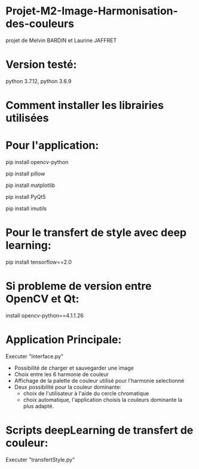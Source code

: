 # Projet-M2-Image-Harmonisation-des-couleurs

projet de Melvin BARDIN et Laurine JAFFRET


# Version testé:

python 3.7.12, python 3.6.9


# Comment installer les librairies utilisées

# Pour l'application:

pip install opencv-python

pip install pillow

pip install matplotlib

pip install PyQt5

pip install imutils


# Pour le transfert de style avec deep learning:

pip install tensorflow==2.0


# Si probleme de version entre OpenCV et Qt:

install opencv-python==4.1.1.26

# Application Principale:

Executer "Interface.py"

- Possibilité de charger et sauvegarder une image
- Choix entre les 6 harmonie de couleur
- Affichage de la palette de couleur utilisé pour l'harmonie selectionné
- Deux possibilité pour la couleur dominante:
    - choix de l'utilisateur à l'aide du cercle chromatique
    - choix automatique, l'application choisis la couleurs dominante la plus adapté.

# Scripts deepLearning de transfert de couleur:

Executer "transfertStyle.py"

